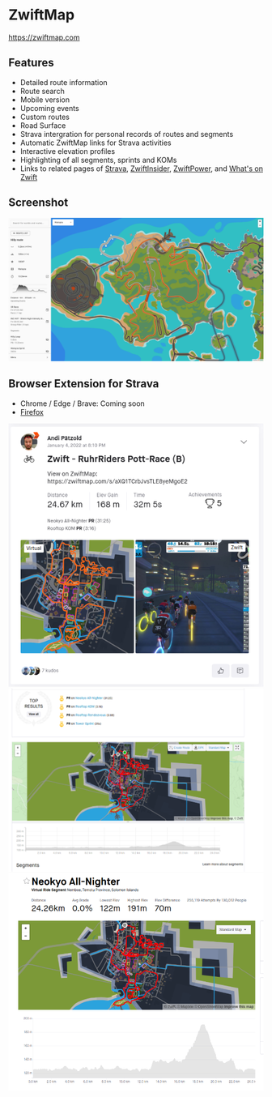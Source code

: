 # ZwiftMap

https://zwiftmap.com

## Features

- Detailed route information
- Route search
- Mobile version
- Upcoming events
- Custom routes
- Road Surface
- Strava intergration for personal records of routes and segments
- Automatic ZwiftMap links for Strava activities
- Interactive elevation profiles
- Highlighting of all segments, sprints and KOMs
- Links to related pages of [Strava](https://strava.com), [ZwiftInsider](https://zwiftinsider.com), [ZwiftPower](https://zwiftpower.com), and [What's on Zwift](https://whatsonzwift.com)

## Screenshot

![Desktop Screenshot](./docs/screenshot-desktop.png)

## Browser Extension for Strava

* Chrome / Edge / Brave: Coming soon
* [Firefox](https://addons.mozilla.org/en-US/firefox/addon/zwiftmap/)

![Strava Activity Feed](./browser-extension/screenshots/activity-feed.png)
![Strava Activity](./browser-extension/screenshots/activity.png)
![Strava Segment](./browser-extension/screenshots/segment.png)
